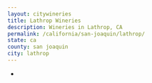 ```yaml
---
layout: citywineries
title: Lathrop Wineries
description: Wineries in Lathrop, CA
permalink: /california/san-joaquin/lathrop/
state: ca
county: san joaquin
city: lathrop
---
```

-
